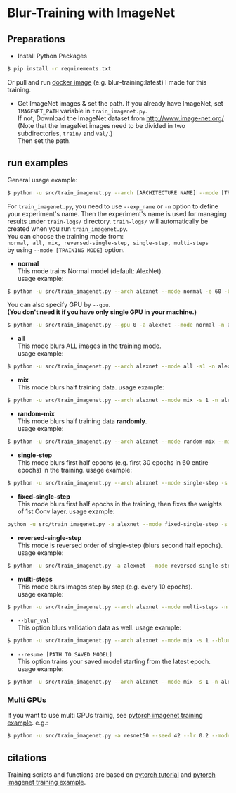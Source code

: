 # Blur-Training with ImageNet 


## Preparations
- Install Python Packages  
```bash
$ pip install -r requirements.txt
```
Or pull and run [docker image][docker-blur-training] (e.g. blur-training:latest) I made for this training.  
- Get ImageNet images & set the path. If you already have ImageNet, set `IMAGENET_PATH` variable in `train_imagenet.py`.  
If not, Download the ImageNet dataset from http://www.image-net.org/  
    (Note that the ImageNet images need to be divided in two subdirectories, ``train/`` and ``val/``.)  
    Then set the path.
    
    
## run examples
General usage example:
```bash
$ python -u src/train_imagenet.py --arch [ARCHITECTURE NAME] --mode [TRAINING MODE] -n [EXPERIMENT NAME] 
```  

For `train_imagenet.py`, you need to use `--exp_name` or `-n` option to define your experiment's name. 
Then the experiment's name is used for managing results under `train-logs/` directory.
`train-logs/` will automatically be created when you run `train_imagenet.py`.   
You can choose the training mode from:   
`normal, all, mix, reversed-single-step, single-step, multi-steps`  
by using `--mode [TRAINING MODE]` option.

- **normal**  
This mode trains Normal model (default: AlexNet).  
usage example:  
```bash
$ python -u src/train_imagenet.py --arch alexnet --mode normal -e 60 -b 64 --lr 0.01 -n alexnet_normal
```
You can also specify GPU by `--gpu`.  
**(You don't need it if you have only single GPU in your machine.)**
```bash
$ python -u src/train_imagenet.py --gpu 0 -a alexnet --mode normal -n alexnet_normal
```

- **all**  
This mode blurs ALL images in the training mode.  
usage example:  
```bash
$ python -u src/train_imagenet.py --arch alexnet --mode all -s1 -n alexnet_all_s1
```

- **mix**    
This mode blurs half training data.
usage example:  
```bash
$ python -u src/train_imagenet.py --arch alexnet --mode mix -s 1 -n alexnet_mix_s1
```

- **random-mix** <br>
This mode blurs half training data **randomly**. <br>
usage example:
```bash
$ python -u src/train_imagenet.py --arch alexnet --mode random-mix --min_sigma 0 --max_sigma 5 -n alexnet_random-mix_s0-5
```

- **single-step**    
This mode blurs first half epochs (e.g. first 30 epochs in 60 entire epochs) in the training.
usage example:  
```bash
$ python -u src/train_imagenet.py --arch alexnet --mode single-step -s 1 -n alexnet_single-step_s1
```

- **fixed-single-step**    
This mode blurs first half epochs in the training, then fixes the weights of 1st Conv layer.
usage example:  
```bash
python -u src/train_imagenet.py -a alexnet --mode fixed-single-step -s 1 -n alexnet_fixed-single-step_s1
```

- **reversed-single-step**    
This mode is reversed order of single-step (blurs second half epochs).
usage example:  
```bash
$ python -u src/train_imagenet.py -a alexnet --mode reversed-single-step --reverse_sigma 1 -n alexnet_reversed-single-step_s1
```

- **multi-steps**  
This mode blurs images step by step (e.g. every 10 epochs).  
usage example:  
```bash
$ python -u src/train_imagenet.py --arch alexnet --mode multi-steps -n alexnet_multi-steps
```

- `--blur_val`   
This option blurs validation data as well. 
usage example:  
```bash
$ python -u src/train_imagenet.py --arch alexnet --mode mix -s 1 --blur_val -n alexnet_mix_lur-val_s1
```

- `--resume [PATH TO SAVED MODEL]`   
This option trains your saved model starting from the latest epoch.  
usage example:  
```bash
$ python -u src/train_imagenet.py --arch alexnet --mode mix -s 1 -n alexnet_mix_s1 --resume ../train-logs/models/alexnet_mix_s1/checkpoint.pth.tar 
```

### Multi GPUs
If you want to use multi GPUs trainig, see [pytorch imagenet training example][pytorch-imagenet].
e.g.:
```bash 
$ python -u src/train_imagenet.py -a resnet50 --seed 42 --lr 0.2 --mode normal --epochs 60 -b 512 --dist_url 'tcp://127.0.0.1:10000' --dist_backend 'nccl' --multiprocessing_distributed --world_size 1 --rank 0 -n resnet50_normal_b512
```

## citations
Training scripts and functions are based on [pytorch tutorial][pytorch-tutorial] and [pytorch imagenet training example][pytorch-imagenet].



[pytorch-tutorial]:https://github.com/pytorch/tutorials/blob/master/beginner_source/blitz/cifar10_tutorial.py
[pytorch-imagenet]:https://github.com/pytorch/examples/blob/master/imagenet
[docker-blur-training]:https://hub.docker.com/r/sousquared/blur-training
